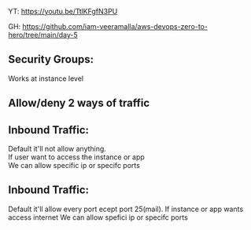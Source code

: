 YT:   https://youtu.be/TtlKFgfN3PU

GH:   https://github.com/iam-veeramalla/aws-devops-zero-to-hero/tree/main/day-5

Security Groups:
--------------

Works at instance level

Allow/deny 2 ways of traffic
-----------
Inbound Traffic:                                             
------------                                              
Default it'll not allow anything.                                 
If user want to access the instance or app                    
We can allow specific ip or specifc ports                     

Inbound Traffic:
---------------
Default it'll  allow every port ecept port 25(mail).
If instance or app wants access internet
We can allow spefici ip or specifc ports

